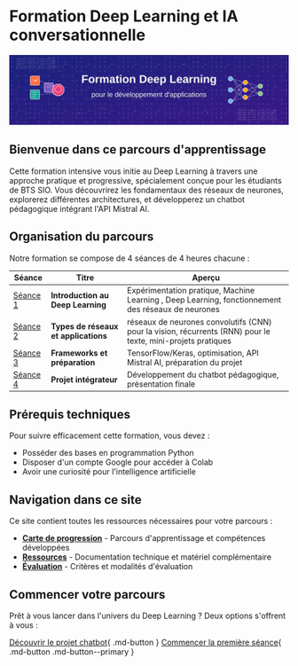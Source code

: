 # Formation Deep Learning et IA conversationnelle

![Banner Deep Learning](images/banner-dl.svg)

## Bienvenue dans ce parcours d'apprentissage

Cette formation intensive vous initie au Deep Learning à travers une approche pratique et progressive, spécialement conçue pour les étudiants de BTS SIO. Vous découvrirez les fondamentaux des réseaux de neurones, explorerez différentes architectures, et développerez un chatbot pédagogique intégrant l'API Mistral AI.

## Organisation du parcours

Notre formation se compose de 4 séances de 4 heures chacune :

| Séance | Titre | Aperçu |
|--------|-------|---------|
| [Séance 1](seance1/index.md) | **Introduction au Deep Learning** | Expérimentation pratique, Machine Learning , Deep Learning, fonctionnement des réseaux de neurones |
| [Séance 2](seance2/index.md) | **Types de réseaux et applications** |réseaux de neurones convolutifs (CNN) pour la vision, récurrents (RNN) pour le texte, mini-projets pratiques |
| [Séance 3](seance3/index.md) | **Frameworks et préparation** | TensorFlow/Keras, optimisation, API Mistral AI, préparation du projet |
| [Séance 4](seance4/index.md) | **Projet intégrateur** | Développement du chatbot pédagogique, présentation finale |

## Prérequis techniques

Pour suivre efficacement cette formation, vous devez :

 - Posséder des bases en programmation Python
 - Disposer d'un compte Google pour accéder à Colab
 - Avoir une curiosité pour l'intelligence artificielle

## Navigation dans ce site

Ce site contient toutes les ressources nécessaires pour votre parcours :

- **[Carte de progression](carte-progression.md)** - Parcours d'apprentissage et compétences développées
- **[Ressources](ressources/index.md)** - Documentation technique et matériel complémentaire
- **[Évaluation](evaluation/index.md)** - Critères et modalités d'évaluation

## Commencer votre parcours

Prêt à vous lancer dans l'univers du Deep Learning ? Deux options s'offrent à vous :

[Découvrir le projet chatbot](presentation.md){ .md-button }
[Commencer la première séance](seance1/index.md){ .md-button .md-button--primary }